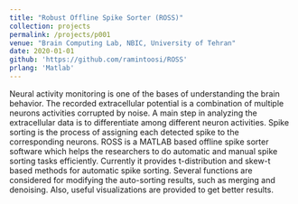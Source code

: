 ```yaml
---
title: "Robust Offline Spike Sorter (ROSS)"
collection: projects
permalink: /projects/p001
venue: "Brain Computing Lab, NBIC, University of Tehran"
date: 2020-01-01
github: 'https://github.com/ramintoosi/ROSS'
prlang: 'Matlab'
---
```


Neural activity monitoring is one of the bases of understanding the brain behavior. The recorded extracellular potential is a combination of multiple neurons activities corrupted by noise. A main step in analyzing the extracellular data is to differentiate among different neuron activities. Spike sorting is the process of assigning each detected spike to the corresponding neurons. ROSS is a MATLAB based offline spike sorter software which helps the researchers to do automatic and manual spike sorting tasks efficiently. Currently it provides t-distribution and skew-t based methods for automatic spike sorting. Several functions are considered for modifying the auto-sorting results, such as merging and denoising. Also, useful visualizations are provided to get better results.